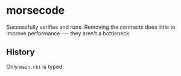 morsecode
===

Successfully verifies and runs.
Removing the contracts does little to improve performance --- they aren't a bottleneck


History
---

Only `main.rkt` is typed
